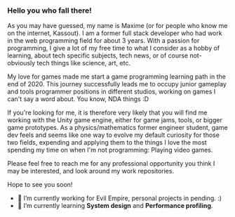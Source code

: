 ### Hello you who fall there!

As you may have guessed, my name is Maxime (or for people who know me on the internet, Kassout). 
I am a former full stack developer who had work in the web programming field for about 3 years. 
With a passion for programming, I give a lot of my free time to what I consider as a hobby of learning, 
about tech specific subjects, tech news, or of course not-obviously tech things like science, art, etc.

My love for games made me start a game programming learning path in the end of 2020. This journey successfully leads me to occupy junior gameplay and tools programmer positions in different studios, working on games I can't say a word about. You know, NDA things :D

If you're looking for me, it is therefore very likely that you will find me working with the Unity game engine, 
either for game jams, tools, or bigger game prototypes. As a physics/mathematics former engineer student, 
game dev feels and seems like one way to evolve my default curiosity for those two fields, 
expending and applying them to the things I love the most spending my time on when I'm not programming: Playing video games.

Please feel free to reach me for any professional opportunity you think I may be interested, and look around my work repositories.

Hope to see you soon!

- 🔭 I’m currently working for Evil Empire, personal projects in pending. :) 
- 🌱 I’m currently learning <b>System design</b> and <b>Performance profiling</b>.
